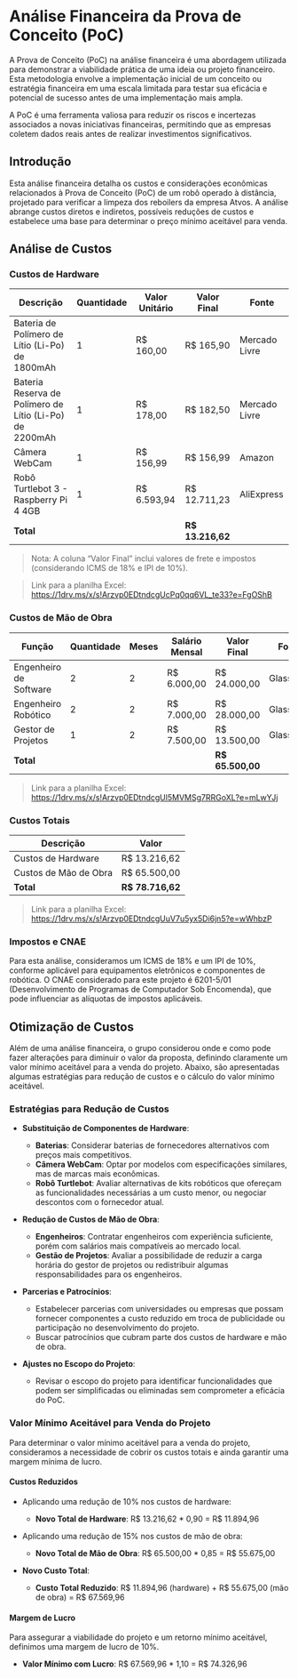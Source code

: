 # Análise Financeira da Prova de Conceito (PoC)

A Prova de Conceito (PoC) na análise financeira é uma abordagem utilizada para demonstrar a viabilidade prática de uma ideia ou projeto financeiro. Esta metodologia envolve a implementação inicial de um conceito ou estratégia financeira em uma escala limitada para testar sua eficácia e potencial de sucesso antes de uma implementação mais ampla.

A PoC é uma ferramenta valiosa para reduzir os riscos e incertezas associados a novas iniciativas financeiras, permitindo que as empresas coletem dados reais antes de realizar investimentos significativos.

## Introdução

Esta análise financeira detalha os custos e considerações econômicas relacionados à Prova de Conceito (PoC) de um robô operado à distância, projetado para verificar a limpeza dos reboilers da empresa Atvos. A análise abrange custos diretos e indiretos, possíveis reduções de custos e estabelece uma base para determinar o preço mínimo aceitável para venda.

## Análise de Custos

### Custos de Hardware

| Descrição                                      | Quantidade | Valor Unitário | Valor Final  | Fonte               |
| ---------------------------------------------- | ---------- | -------------- | ------------ | ------------------- |
| Bateria de Polímero de Lítio (Li-Po) de 1800mAh | 1          | R$ 160,00      | R$ 165,90    | Mercado Livre     |
| Bateria Reserva de Polímero de Lítio (Li-Po) de 2200mAh | 1          | R$ 178,00      | R$ 182,50    | Mercado Livre     |
| Câmera WebCam                                  | 1          | R$ 156,99      | R$ 156,99    | Amazon  |
| Robô Turtlebot 3 - Raspberry Pi 4 4GB          | 1          | R$ 6.593,94    | R$ 12.711,23 | AliExpress    |
| **Total**                                      |            |                | **R$ 13.216,62** |                   |

> Nota: A coluna “Valor Final” inclui valores de frete e impostos (considerando ICMS de 18% e IPI de 10%).

> Link para a planilha Excel: https://1drv.ms/x/s!Arzvp0EDtndcgUcPq0qq6VL_te33?e=FgOShB

### Custos de Mão de Obra

| Função                | Quantidade | Meses | Salário Mensal | Valor Final    | Fonte                |
| --------------------- | ---------- | ----- | -------------- | -------------- | -------------------- |
| Engenheiro de Software| 2          | 2     | R$ 6.000,00    | R$ 24.000,00   | Glassdoor|
| Engenheiro Robótico   | 2          | 2     | R$ 7.000,00    | R$ 28.000,00   | Glassdoor|
| Gestor de Projetos    | 1          | 2     | R$ 7.500,00    | R$ 13.500,00   | Glassdoor|
| **Total**             |            |       |                | **R$ 65.500,00** |                    |

> Link para a planilha Excel: https://1drv.ms/x/s!Arzvp0EDtndcgUl5MVMSg7RRGoXL?e=mLwYJj

### Custos Totais

| Descrição             | Valor         |
| --------------------- | ------------- |
| Custos de Hardware    | R$ 13.216,62  |
| Custos de Mão de Obra | R$ 65.500,00  |
| **Total**             | **R$ 78.716,62** |

> Link para a planilha Excel: https://1drv.ms/x/s!Arzvp0EDtndcgUuV7u5yx5Di6jn5?e=wWhbzP

### Impostos e CNAE

Para esta análise, consideramos um ICMS de 18% e um IPI de 10%, conforme aplicável para equipamentos eletrônicos e componentes de robótica. O CNAE considerado para este projeto é 6201-5/01 (Desenvolvimento de Programas de Computador Sob Encomenda), que pode influenciar as alíquotas de impostos aplicáveis.

## Otimização de Custos

Além de uma análise financeira, o grupo considerou onde e como pode fazer alterações para diminuir o valor da proposta, definindo claramente um valor mínimo aceitável para a venda do projeto. Abaixo, são apresentadas algumas estratégias para redução de custos e o cálculo do valor mínimo aceitável.

### Estratégias para Redução de Custos

- **Substituição de Componentes de Hardware**:
  - **Baterias**: Considerar baterias de fornecedores alternativos com preços mais competitivos.
  - **Câmera WebCam**: Optar por modelos com especificações similares, mas de marcas mais econômicas.
  - **Robô Turtlebot**: Avaliar alternativas de kits robóticos que ofereçam as funcionalidades necessárias a um custo menor, ou negociar descontos com o fornecedor atual.

- **Redução de Custos de Mão de Obra**:
  - **Engenheiros**: Contratar engenheiros com experiência suficiente, porém com salários mais compatíveis ao mercado local.
  - **Gestão de Projetos**: Avaliar a possibilidade de reduzir a carga horária do gestor de projetos ou redistribuir algumas responsabilidades para os engenheiros.

- **Parcerias e Patrocínios**:
  - Estabelecer parcerias com universidades ou empresas que possam fornecer componentes a custo reduzido em troca de publicidade ou participação no desenvolvimento do projeto.
  - Buscar patrocínios que cubram parte dos custos de hardware e mão de obra.

- **Ajustes no Escopo do Projeto**:
  - Revisar o escopo do projeto para identificar funcionalidades que podem ser simplificadas ou eliminadas sem comprometer a eficácia do PoC.

### Valor Mínimo Aceitável para Venda do Projeto

Para determinar o valor mínimo aceitável para a venda do projeto, consideramos a necessidade de cobrir os custos totais e ainda garantir uma margem mínima de lucro.

#### Custos Reduzidos

- Aplicando uma redução de 10% nos custos de hardware:
  - **Novo Total de Hardware**: R$ 13.216,62 * 0,90 = R$ 11.894,96
- Aplicando uma redução de 15% nos custos de mão de obra:
  - **Novo Total de Mão de Obra**: R$ 65.500,00 * 0,85 = R$ 55.675,00

- **Novo Custo Total**:
  - **Custo Total Reduzido**: R$ 11.894,96 (hardware) + R$ 55.675,00 (mão de obra) = R$ 67.569,96

#### Margem de Lucro

Para assegurar a viabilidade do projeto e um retorno mínimo aceitável, definimos uma margem de lucro de 10%.
- **Valor Mínimo com Lucro**: R$ 67.569,96 * 1,10 = R$ 74.326,96
